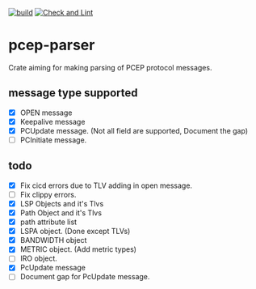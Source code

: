 [![build](https://github.com/saurabh10041998/pcep-parser/actions/workflows/rust.yml/badge.svg)](https://github.com/saurabh10041998/pcep-parser/actions/workflows/rust.yml) [![Check and Lint](https://github.com/saurabh10041998/pcep-parser/actions/workflows/check-and-lint.yml/badge.svg)](https://github.com/saurabh10041998/pcep-parser/actions/workflows/check-and-lint.yml)  
# pcep-parser
Crate aiming for making parsing of PCEP protocol messages.

## message type supported
- [x] OPEN message
- [x] Keepalive message
- [x] PCUpdate message. (Not all field are supported, Document the gap)
- [ ] PCInitiate message. 

## todo
- [x] Fix cicd errors due to TLV adding in open message.
- [ ] Fix clippy errors.
- [x] LSP Objects and it's Tlvs
- [x] Path Object and it's Tlvs
- [x] path attribute list
- [x] LSPA object. (Done except TLVs)
- [x] BANDWIDTH object
- [x] METRIC object. (Add metric types)
- [ ] IRO object. 
- [x] PcUpdate message
- [ ] Document gap for PcUpdate message.
